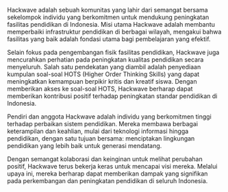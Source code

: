 Hackwave adalah sebuah komunitas yang lahir dari semangat bersama sekelompok individu yang berkomitmen untuk mendukung peningkatan fasilitas pendidikan di Indonesia. Misi utama Hackwave adalah membantu memperbaiki infrastruktur pendidikan di berbagai wilayah, mengakui bahwa fasilitas yang baik adalah fondasi utama bagi pembelajaran yang efektif.

Selain fokus pada pengembangan fisik fasilitas pendidikan, Hackwave juga mencurahkan perhatian pada peningkatan kualitas pendidikan secara menyeluruh. Salah satu pendekatan yang diambil adalah penyediaan kumpulan soal-soal HOTS (Higher Order Thinking Skills) yang dapat meningkatkan kemampuan berpikir kritis dan kreatif siswa. Dengan memberikan akses ke soal-soal HOTS, Hackwave berharap dapat memberikan kontribusi positif terhadap peningkatan standar pendidikan di Indonesia.

Pendiri dan anggota Hackwave adalah individu yang berkomitmen tinggi terhadap perbaikan sistem pendidikan. Mereka membawa berbagai keterampilan dan keahlian, mulai dari teknologi informasi hingga pendidikan, dengan satu tujuan bersama: menciptakan lingkungan pendidikan yang lebih baik untuk generasi mendatang.

Dengan semangat kolaborasi dan keinginan untuk melihat perubahan positif, Hackwave terus bekerja keras untuk mencapai visi mereka. Melalui upaya ini, mereka berharap dapat memberikan dampak yang signifikan pada perkembangan dan peningkatan pendidikan di seluruh Indonesia.
